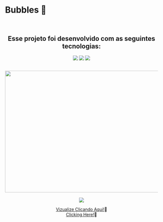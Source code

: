 # Bubbles 🫧
<div align="center"><br>
  <h2>Esse projeto foi desenvolvido com as seguintes tecnologias:</h2>
<img src="https://img.shields.io/badge/html5-%23E34F26.svg?style=for-the-badge&logo=html5&logoColor=white"/>
<img src="https://img.shields.io/badge/css3-%231572B6.svg?style=for-the-badge&logo=css3&logoColor=white"/>
<img src="https://img.shields.io/badge/javascript-%23323330.svg?style=for-the-badge&logo=javascript&logoColor=%23F7DF1E"/>
  
<br><img src="https://repository-images.githubusercontent.com/639480472/9a3bc65c-04a6-4583-9deb-ef5bf4a4da79" width="800px" height="400px"><br>
<br><img src="http://img.shields.io/static/v1?label=STATUS&message=CONCLUIDO%20COM%20SUCESSO&color=GREEN&style=for-the-badge"/><br>
  
<a href="#" target_="blank"> Vizualize Clicando Aqui!</a>📌<br>
<a href="#" target_="blank"> Clicking Here!</a>📌
